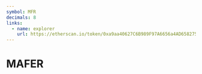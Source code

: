 ```yaml
---
symbol: MFR
decimals: 8
links:
  - name: explorer
    url: https://etherscan.io/token/0xa9aa40627C6B989F97A6656a4AD658275479361C
---
```


# MAFER
